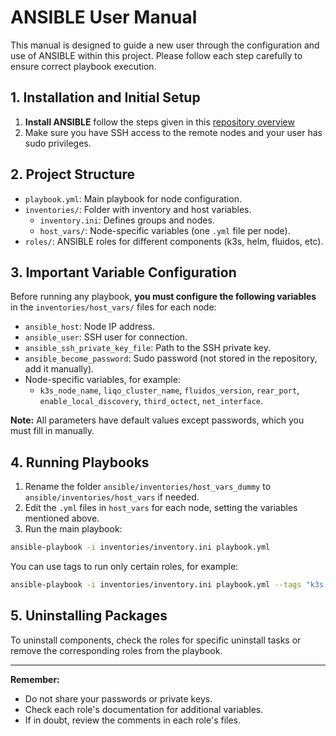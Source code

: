 # ANSIBLE User Manual

This manual is designed to guide a new user through the configuration and use of ANSIBLE within this project. Please follow each step carefully to ensure correct playbook execution.

## 1. Installation and Initial Setup

1. **Install ANSIBLE** follow the steps given in this [repository overview](../README.md)
2. Make sure you have SSH access to the remote nodes and your user has sudo privileges.

## 2. Project Structure

- `playbook.yml`: Main playbook for node configuration.
- `inventories/`: Folder with inventory and host variables.
  - `inventory.ini`: Defines groups and nodes.
  - `host_vars/`: Node-specific variables (one `.yml` file per node).
- `roles/`: ANSIBLE roles for different components (k3s, helm, fluidos, etc).

## 3. Important Variable Configuration

Before running any playbook, **you must configure the following variables** in the `inventories/host_vars/` files for each node:

- `ansible_host`: Node IP address.
- `ansible_user`: SSH user for connection.
- `ansible_ssh_private_key_file`: Path to the SSH private key.
- `ansible_become_password`: Sudo password (not stored in the repository, add it manually).
- Node-specific variables, for example:
  - `k3s_node_name`, `liqo_cluster_name`, `fluidos_version`, `rear_port`, `enable_local_discovery`, `third_octect`, `net_interface`.

**Note:** All parameters have default values except passwords, which you must fill in manually.

## 4. Running Playbooks

1. Rename the folder `ansible/inventories/host_vars_dummy` to `ansible/inventories/host_vars` if needed.
2. Edit the `.yml` files in `host_vars` for each node, setting the variables mentioned above.
3. Run the main playbook:

```sh
ansible-playbook -i inventories/inventory.ini playbook.yml
```

You can use tags to run only certain roles, for example:

```sh
ansible-playbook -i inventories/inventory.ini playbook.yml --tags "k3s,helm"
```

## 5. Uninstalling Packages

To uninstall components, check the roles for specific uninstall tasks or remove the corresponding roles from the playbook.

---

**Remember:**
- Do not share your passwords or private keys.
- Check each role's documentation for additional variables.
- If in doubt, review the comments in each role's files.
